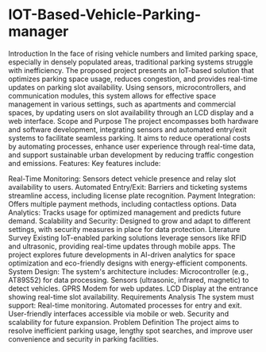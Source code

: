 # IOT-Based-Vehicle-Parking-manager
Introduction
In the face of rising vehicle numbers and limited parking space, especially in densely populated areas, traditional parking systems struggle with inefficiency. The proposed project presents an IoT-based solution that optimizes parking space usage, reduces congestion, and provides real-time updates on parking slot availability. Using sensors, microcontrollers, and communication modules, this system allows for effective space management in various settings, such as apartments and commercial spaces, by updating users on slot availability through an LCD display and a web interface.
Scope and Purpose
The project encompasses both hardware and software development, integrating sensors and automated entry/exit systems to facilitate seamless parking. It aims to reduce operational costs by automating processes, enhance user experience through real-time data, and support sustainable urban development by reducing traffic congestion and emissions.
Features:
Key features include:

Real-Time Monitoring: Sensors detect vehicle presence and relay slot availability to users.
Automated Entry/Exit: Barriers and ticketing systems streamline access, including license plate recognition.
Payment Integration: Offers multiple payment methods, including contactless options.
Data Analytics: Tracks usage for optimized management and predicts future demand.
Scalability and Security: Designed to grow and adapt to different settings, with security measures in place for data protection.
Literature Survey
Existing IoT-enabled parking solutions leverage sensors like RFID and ultrasonic, providing real-time updates through mobile apps. The project explores future developments in AI-driven analytics for space optimization and eco-friendly designs with energy-efficient components.
System Design:
The system's architecture includes:
Microcontroller (e.g., AT89S52) for data processing.
Sensors (ultrasonic, infrared, magnetic) to detect vehicles.
GPRS Modem for web updates.
LCD Display at the entrance showing real-time slot availability.
Requirements Analysis
The system must support:
Real-time monitoring.
Automated processes for entry and exit.
User-friendly interfaces accessible via mobile or web.
Security and scalability for future expansion.
Problem Definition
The project aims to resolve inefficient parking usage, lengthy spot searches, and improve user convenience and security in parking facilities.
